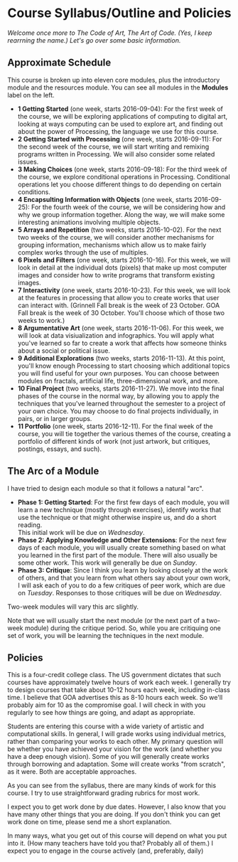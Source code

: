 Course Syllabus/Outline and Policies
====================================

_Welcome once more to The Code of Art, The Art of Code.   (Yes, I keep
rearrning the name.)  Let's go over some basic information._

Approximate Schedule
--------------------

This course is broken up into eleven core modules, plus the introductory
module and the resources module.  You can see all modules in the
**Modules** label on the left.  

* __1 Getting Started__ (one week, starts 2016-09-04): 
  For the first week of the course, we
  will be exploring applications of computing to digital art, looking at
  ways computing can be used to explore art, and finding out about the
  power of Processing, the language we use for this course.
* __2 Getting Started with Processing__ (one week, starts 2016-09-11):
  For the second week of the course, we will start writing and
  remixing programs written in Processing.  We will also consider some
  related issues.
* __3 Making Choices__ (one week, starts 2016-09-18):
  For the third week of the course, we explore conditional operations
  in Processing.  Conditional operations let you choose different things
  to do depending on certain conditions.
* __4 Encapsulting Information with Objects__ (one week, starts 2016-09-25):
  For the fourth week of the course, we will be considering how and
  why we group information together.  Along the way, we will make some
  interesting animations involving multiple objects.
* __5 Arrays and Repetition__ (two weeks, starts 2016-10-02).  For the
  next two weeks of the course, we will consider another mechanisms for
  grouping information, mechanisms which allow us to make fairly complex
  works through the use of multiples.
* __6 Pixels and Filters__ (one week, starts 2016-10-16).  For this
  week, we will look in detail at the individual dots (pixels) that
  make up most computer images and consider how to write programs
  that transform existing images.
* __7 Interactivity__ (one week, starts 2016-10-23).  For this week,
  we will look at the features in processing that allow you to create
  works that user can interact with.   (Grinnell Fall break is the week
  of 23 October.  GOA Fall break is the week of 30 October.  You'll choose
  which of those two weeks to work.)
* __8 Argumentative Art__ (one week, starts 2016-11-06).  For this
  week, we will look at data visiualization and infographics.  You will 
  apply what you've learned so far to create a work that affects how
  someone thinks about a social or political issue.  
* __9 Additional Explorations__ (two weeks, starts 2016-11-13).  At this
  point, you'll know enough Processing to start choosing which additional
  topics you will find useful for your own purposes.  You can choose between
  modules on fractals, artificial life, three-dimensional work, and more.
* __10 Final Project__ (two weeks, starts 2016-11-27).  We move into the
  final phases of the course in the normal way, by allowing you to 
  apply the techniques that you've learned throughout the semester to
  a project of your own choice.  You may choose to do final projects
  individually, in pairs, or in larger groups.
* __11 Portfolio__ (one week, starts 2016-12-11).  For the final week of
  the course, you will tie together the various themes of the course,
  creating a portfolio of different kinds of work (not just artwork,
  but critiques, postings, essays, and such).

The Arc of a Module
-------------------

I have tried to design each module so that it follows a natural "arc".

* **Phase 1: Getting Started**:
  For the first few days of each module, you will learn a new technique
  (mostly through exercises), identify works that use the technique or that
  might otherwise inspire us, and do a short reading.  
  This initial work will be due on *Wednesday*.  
* **Phase 2: Applying Knowledge and Other Extensions**:
  For the next few days of each module, you will usually
  create something based on what you learned in the first part of the module.
  There will also usually be some other work.  This work will generally
  be due on *Sunday*.  
* **Phase 3: Critique**:
  Since I think you learn by looking closely at the work of others, 
  and that you learn from what others say about your own work, I will ask
  each of you to do a few critiques of peer work, which are due on *Tuesday*.
  Responses to those critiques will be due on *Wednesday*.

Two-week modules will vary this arc slightly.

Note that we will usually start the next module (or the next part of a
two-week module) during the critique period.  So, while you are critiquing
one set of work, you will be learning the techniques in the next module.

Policies
--------

This is a four-credit college class.  The US government dictates
that such courses have approximately twelve hours of work each week.
I generally try to design courses that take about 10-12 hours each
week, including in-class time.  I believe that GOA advertises this
as 8-10 hours each week.  So we'll probably aim for 10 as the
compromise goal.  I will check in with you regularly to see how
things are going, and adapt as appropriate.

Students are entering this course with a wide variety of artistic
and computational skills.  In general, I will grade works using
individual metrics, rather than comparing your works to each other.
My primary question will be whether you have achieved your vision
for the work (and whether you have a deep enough vision).  Some of
you will generally create works through borrowing and adaptation.
Some will create works "from scratch", as it were.  Both are
acceptable approaches.

As you can see from the syllabus, there are many kinds of work for this
course.  I try to use straightforward grading rubrics for most work.

I expect you to get work done by due dates.  However, I also know that
you have many other things that you are doing.  If you don't think you
can get work done on time, please send me a short explanation.

In many ways, what you get out of this course will depend on what
you put into it.  (How many teachers have told you that?  Probably
all of them.)  I expect you to engage in the course actively (and,
preferably, daily)

